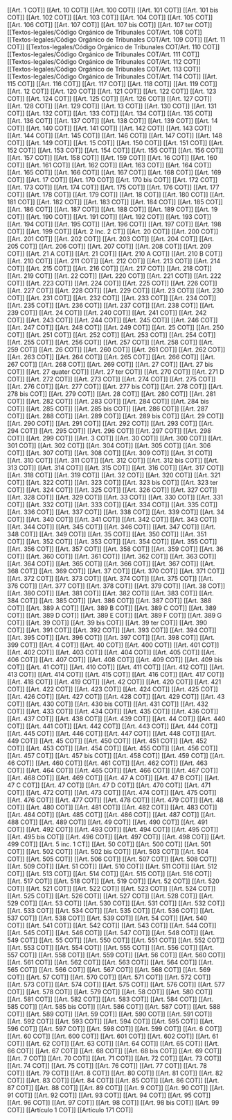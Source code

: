 
[[Art. 1 COT]]
[[Art. 10 COT]]
[[Art. 100 COT]]
[[Art. 101 COT]]
[[Art. 101 bis COT]]
[[Art. 102 COT]]
[[Art. 103 COT]]
[[Art. 104 COT]]
[[Art. 105 COT]]
[[Art. 106 COT]]
[[Art. 107 COT]]
[[Art. 107 bis COT]]
[[Art. 107 ter COT]]
[[Textos-legales/Código Orgánico de Tribunales COT/Art. 108 COT]]
[[Textos-legales/Código Orgánico de Tribunales COT/Art. 109 COT]]
[[Art. 11 COT]]
[[Textos-legales/Código Orgánico de Tribunales COT/Art. 110 COT]]
[[Textos-legales/Código Orgánico de Tribunales COT/Art. 111 COT]]
[[Textos-legales/Código Orgánico de Tribunales COT/Art. 112 COT]]
[[Textos-legales/Código Orgánico de Tribunales COT/Art. 113 COT]]
[[Textos-legales/Código Orgánico de Tribunales COT/Art. 114 COT]]
[[Art. 115 COT]]
[[Art. 116 COT]]
[[Art. 117 COT]]
[[Art. 118 COT]]
[[Art. 119 COT]]
[[Art. 12 COT]]
[[Art. 120 COT]]
[[Art. 121 COT]]
[[Art. 122 COT]]
[[Art. 123 COT]]
[[Art. 124 COT]]
[[Art. 125 COT]]
[[Art. 126 COT]]
[[Art. 127 COT]]
[[Art. 128 COT]]
[[Art. 129 COT]]
[[Art. 13 COT]]
[[Art. 130 COT]]
[[Art. 131 COT]]
[[Art. 132 COT]]
[[Art. 133 COT]]
[[Art. 134 COT]]
[[Art. 135 COT]]
[[Art. 136 COT]]
[[Art. 137 COT]]
[[Art. 138 COT]]
[[Art. 139 COT]]
[[Art. 14 COT]]
[[Art. 140 COT]]
[[Art. 141 COT]]
[[Art. 142 COT]]
[[Art. 143 COT]]
[[Art. 144 COT]]
[[Art. 145 COT]]
[[Art. 146 COT]]
[[Art. 147 COT]]
[[Art. 148 COT]]
[[Art. 149 COT]]
[[Art. 15 COT]]
[[Art. 150 COT]]
[[Art. 151 COT]]
[[Art. 152 COT]]
[[Art. 153 COT]]
[[Art. 154 COT]]
[[Art. 155 COT]]
[[Art. 156 COT]]
[[Art. 157 COT]]
[[Art. 158 COT]]
[[Art. 159 COT]]
[[Art. 16 COT]]
[[Art. 160 COT]]
[[Art. 161 COT]]
[[Art. 162 COT]]
[[Art. 163 COT]]
[[Art. 164 COT]]
[[Art. 165 COT]]
[[Art. 166 COT]]
[[Art. 167 COT]]
[[Art. 168 COT]]
[[Art. 169 COT]]
[[Art. 17 COT]]
[[Art. 170 COT]]
[[Art. 170 bis COT]]
[[Art. 172 COT]]
[[Art. 173 COT]]
[[Art. 174 COT]]
[[Art. 175 COT]]
[[Art. 176 COT]]
[[Art. 177 COT]]
[[Art. 178 COT]]
[[Art. 179 COT]]
[[Art. 18 COT]]
[[Art. 180 COT]]
[[Art. 181 COT]]
[[Art. 182 COT]]
[[Art. 183 COT]]
[[Art. 184 COT]]
[[Art. 185 COT]]
[[Art. 186 COT]]
[[Art. 187 COT]]
[[Art. 188 COT]]
[[Art. 189 COT]]
[[Art. 19 COT]]
[[Art. 190 COT]]
[[Art. 191 COT]]
[[Art. 192 COT]]
[[Art. 193 COT]]
[[Art. 194 COT]]
[[Art. 195 COT]]
[[Art. 196 COT]]
[[Art. 197 COT]]
[[Art. 198 COT]]
[[Art. 199 COT]]
[[Art. 2 Inc. 2 CT]]
[[Art. 20 COT]]
[[Art. 200 COT]]
[[Art. 201 COT]]
[[Art. 202 COT]]
[[Art. 203 COT]]
[[Art. 204 COT]]
[[Art. 205 COT]]
[[Art. 206 COT]]
[[Art. 207 COT]]
[[Art. 208 COT]]
[[Art. 209 COT]]
[[Art. 21 A COT]]
[[Art. 21 COT]]
[[Art. 210 A COT]]
[[Art. 210 B COT]]
[[Art. 210 COT]]
[[Art. 211 COT]]
[[Art. 212 COT]]
[[Art. 213 COT]]
[[Art. 214 COT]]
[[Art. 215 COT]]
[[Art. 216 COT]]
[[Art. 217 COT]]
[[Art. 218 COT]]
[[Art. 219 COT]]
[[Art. 22 COT]]
[[Art. 220 COT]]
[[Art. 221 COT]]
[[Art. 222 COT]]
[[Art. 223 COT]]
[[Art. 224 COT]]
[[Art. 225 COT]]
[[Art. 226 COT]]
[[Art. 227 COT]]
[[Art. 228 COT]]
[[Art. 229 COT]]
[[Art. 23 COT]]
[[Art. 230 COT]]
[[Art. 231 COT]]
[[Art. 232 COT]]
[[Art. 233 COT]]
[[Art. 234 COT]]
[[Art. 235 COT]]
[[Art. 236 COT]]
[[Art. 237 COT]]
[[Art. 238 COT]]
[[Art. 239 COT]]
[[Art. 24 COT]]
[[Art. 240 COT]]
[[Art. 241 COT]]
[[Art. 242 COT]]
[[Art. 243 COT]]
[[Art. 244 COT]]
[[Art. 245 COT]]
[[Art. 246 COT]]
[[Art. 247 COT]]
[[Art. 248 COT]]
[[Art. 249 COT]]
[[Art. 25 COT]]
[[Art. 250 COT]]
[[Art. 251 COT]]
[[Art. 252 COT]]
[[Art. 253 COT]]
[[Art. 254 COT]]
[[Art. 255 COT]]
[[Art. 256 COT]]
[[Art. 257 COT]]
[[Art. 258 COT]]
[[Art. 259 COT]]
[[Art. 26 COT]]
[[Art. 260 COT]]
[[Art. 261 COT]]
[[Art. 262 COT]]
[[Art. 263 COT]]
[[Art. 264 COT]]
[[Art. 265 COT]]
[[Art. 266 COT]]
[[Art. 267 COT]]
[[Art. 268 COT]]
[[Art. 269 COT]]
[[Art. 27 COT]]
[[Art. 27 bis COT]]
[[Art. 27 quater COT]]
[[Art. 27 ter COT]]
[[Art. 270 COT]]
[[Art. 271 D COT]]
[[Art. 272 COT]]
[[Art. 273 COT]]
[[Art. 274 COT]]
[[Art. 275 COT]]
[[Art. 276 COT]]
[[Art. 277 COT]]
[[Art. 277 bis COT]]
[[Art. 278 COT]]
[[Art. 278 bis COT]]
[[Art. 279 COT]]
[[Art. 28 COT]]
[[Art. 280 COT]]
[[Art. 281 COT]]
[[Art. 282 COT]]
[[Art. 283 COT]]
[[Art. 284 COT]]
[[Art. 284 bis COT]]
[[Art. 285 COT]]
[[Art. 285 bis COT]]
[[Art. 286 COT]]
[[Art. 287 COT]]
[[Art. 288 COT]]
[[Art. 289 COT]]
[[Art. 289 bis COT]]
[[Art. 29 COT]]
[[Art. 290 COT]]
[[Art. 291 COT]]
[[Art. 292 COT]]
[[Art. 293 COT]]
[[Art. 294 COT]]
[[Art. 295 COT]]
[[Art. 296 COT]]
[[Art. 297 COT]]
[[Art. 298 COT]]
[[Art. 299 COT]]
[[Art. 3 COT]]
[[Art. 30 COT]]
[[Art. 300 COT]]
[[Art. 301 COT]]
[[Art. 302 COT]]
[[Art. 304 COT]]
[[Art. 305 COT]]
[[Art. 306 COT]]
[[Art. 307 COT]]
[[Art. 308 COT]]
[[Art. 309 COT]]
[[Art. 31 COT]]
[[Art. 310 COT]]
[[Art. 311 COT]]
[[Art. 312 COT]]
[[Art. 312 bis COT]]
[[Art. 313 COT]]
[[Art. 314 COT]]
[[Art. 315 COT]]
[[Art. 316 COT]]
[[Art. 317 COT]]
[[Art. 318 COT]]
[[Art. 319 COT]]
[[Art. 32 COT]]
[[Art. 320 COT]]
[[Art. 321 COT]]
[[Art. 322 COT]]
[[Art. 323 COT]]
[[Art. 323 bis COT]]
[[Art. 323 ter COT]]
[[Art. 324 COT]]
[[Art. 325 COT]]
[[Art. 326 COT]]
[[Art. 327 COT]]
[[Art. 328 COT]]
[[Art. 329 COT]]
[[Art. 33 COT]]
[[Art. 330 COT]]
[[Art. 331 COT]]
[[Art. 332 COT]]
[[Art. 333 COT]]
[[Art. 334 COT]]
[[Art. 335 COT]]
[[Art. 336 COT]]
[[Art. 337 COT]]
[[Art. 338 COT]]
[[Art. 339 COT]]
[[Art. 34 COT]]
[[Art. 340 COT]]
[[Art. 341 COT]]
[[Art. 342 COT]]
[[Art. 343 COT]]
[[Art. 344 COT]]
[[Art. 345 COT]]
[[Art. 346 COT]]
[[Art. 347 COT]]
[[Art. 348 COT]]
[[Art. 349 COT]]
[[Art. 35 COT]]
[[Art. 350 COT]]
[[Art. 351 COT]]
[[Art. 352 COT]]
[[Art. 353 COT]]
[[Art. 354 COT]]
[[Art. 355 COT]]
[[Art. 356 COT]]
[[Art. 357 COT]]
[[Art. 358 COT]]
[[Art. 359 COT]]
[[Art. 36 COT]]
[[Art. 360 COT]]
[[Art. 361 COT]]
[[Art. 362 COT]]
[[Art. 363 COT]]
[[Art. 364 COT]]
[[Art. 365 COT]]
[[Art. 366 COT]]
[[Art. 367 COT]]
[[Art. 368 COT]]
[[Art. 369 COT]]
[[Art. 37 COT]]
[[Art. 370 COT]]
[[Art. 371 COT]]
[[Art. 372 COT]]
[[Art. 373 COT]]
[[Art. 374 COT]]
[[Art. 375 COT]]
[[Art. 376 COT]]
[[Art. 377 COT]]
[[Art. 378 COT]]
[[Art. 379 COT]]
[[Art. 38 COT]]
[[Art. 380 COT]]
[[Art. 381 COT]]
[[Art. 382 COT]]
[[Art. 383 COT]]
[[Art. 384 COT]]
[[Art. 385 COT]]
[[Art. 386 COT]]
[[Art. 387 COT]]
[[Art. 388 COT]]
[[Art. 389 A COT]]
[[Art. 389 B COT]]
[[Art. 389 C COT]]
[[Art. 389 COT]]
[[Art. 389 D COT]]
[[Art. 389 E COT]]
[[Art. 389 F COT]]
[[Art. 389 G COT]]
[[Art. 39 COT]]
[[Art. 39 bis COT]]
[[Art. 39 ter COT]]
[[Art. 390 COT]]
[[Art. 391 COT]]
[[Art. 392 COT]]
[[Art. 393 COT]]
[[Art. 394 COT]]
[[Art. 395 COT]]
[[Art. 396 COT]]
[[Art. 397 COT]]
[[Art. 398 COT]]
[[Art. 399 COT]]
[[Art. 4 COT]]
[[Art. 40 COT]]
[[Art. 400 COT]]
[[Art. 401 COT]]
[[Art. 402 COT]]
[[Art. 403 COT]]
[[Art. 404 COT]]
[[Art. 405 COT]]
[[Art. 406 COT]]
[[Art. 407 COT]]
[[Art. 408 COT]]
[[Art. 409 COT]]
[[Art. 409 bis COT]]
[[Art. 41 COT]]
[[Art. 410 COT]]
[[Art. 411 COT]]
[[Art. 412 COT]]
[[Art. 413 COT]]
[[Art. 414 COT]]
[[Art. 415 COT]]
[[Art. 416 COT]]
[[Art. 417 COT]]
[[Art. 418 COT]]
[[Art. 419 COT]]
[[Art. 42 COT]]
[[Art. 420 COT]]
[[Art. 421 COT]]
[[Art. 422 COT]]
[[Art. 423 COT]]
[[Art. 424 COT]]
[[Art. 425 COT]]
[[Art. 426 COT]]
[[Art. 427 COT]]
[[Art. 428 COT]]
[[Art. 429 COT]]
[[Art. 43 COT]]
[[Art. 430 COT]]
[[Art. 430 bis COT]]
[[Art. 431 COT]]
[[Art. 432 COT]]
[[Art. 433 COT]]
[[Art. 434 COT]]
[[Art. 435 COT]]
[[Art. 436 COT]]
[[Art. 437 COT]]
[[Art. 438 COT]]
[[Art. 439 COT]]
[[Art. 44 COT]]
[[Art. 440 COT]]
[[Art. 441 COT]]
[[Art. 442 COT]]
[[Art. 443 COT]]
[[Art. 444 COT]]
[[Art. 445 COT]]
[[Art. 446 COT]]
[[Art. 447 COT]]
[[Art. 448 COT]]
[[Art. 449 COT]]
[[Art. 45 COT]]
[[Art. 450 COT]]
[[Art. 451 COT]]
[[Art. 452 COT]]
[[Art. 453 COT]]
[[Art. 454 COT]]
[[Art. 455 COT]]
[[Art. 456 COT]]
[[Art. 457 COT]]
[[Art. 457 bis COT]]
[[Art. 458 COT]]
[[Art. 459 COT]]
[[Art. 46 COT]]
[[Art. 460 COT]]
[[Art. 461 COT]]
[[Art. 462 COT]]
[[Art. 463 COT]]
[[Art. 464 COT]]
[[Art. 465 COT]]
[[Art. 466 COT]]
[[Art. 467 COT]]
[[Art. 468 COT]]
[[Art. 469 COT]]
[[Art. 47 A COT]]
[[Art. 47 B COT]]
[[Art. 47 C COT]]
[[Art. 47 COT]]
[[Art. 47 D COT]]
[[Art. 470 COT]]
[[Art. 471 COT]]
[[Art. 472 COT]]
[[Art. 473 COT]]
[[Art. 474 COT]]
[[Art. 475 COT]]
[[Art. 476 COT]]
[[Art. 477 COT]]
[[Art. 478 COT]]
[[Art. 479 COT]]
[[Art. 48 COT]]
[[Art. 480 COT]]
[[Art. 481 COT]]
[[Art. 482 COT]]
[[Art. 483 COT]]
[[Art. 484 COT]]
[[Art. 485 COT]]
[[Art. 486 COT]]
[[Art. 487 COT]]
[[Art. 488 COT]]
[[Art. 489 COT]]
[[Art. 49 COT]]
[[Art. 490 COT]]
[[Art. 491 COT]]
[[Art. 492 COT]]
[[Art. 493 COT]]
[[Art. 494 COT]]
[[Art. 495 COT]]
[[Art. 495 bis COT]]
[[Art. 496 COT]]
[[Art. 497 COT]]
[[Art. 498 COT]]
[[Art. 499 COT]]
[[Art. 5 inc. 1 CT]]
[[Art. 50 COT]]
[[Art. 500 COT]]
[[Art. 501 COT]]
[[Art. 502 COT]]
[[Art. 502 bis COT]]
[[Art. 503 COT]]
[[Art. 504 COT]]
[[Art. 505 COT]]
[[Art. 506 COT]]
[[Art. 507 COT]]
[[Art. 508 COT]]
[[Art. 509 COT]]
[[Art. 51 COT]]
[[Art. 510 COT]]
[[Art. 511 COT]]
[[Art. 512 COT]]
[[Art. 513 COT]]
[[Art. 514 COT]]
[[Art. 515 COT]]
[[Art. 516 COT]]
[[Art. 517 COT]]
[[Art. 518 COT]]
[[Art. 519 COT]]
[[Art. 52 COT]]
[[Art. 520 COT]]
[[Art. 521 COT]]
[[Art. 522 COT]]
[[Art. 523 COT]]
[[Art. 524 COT]]
[[Art. 525 COT]]
[[Art. 526 COT]]
[[Art. 527 COT]]
[[Art. 528 COT]]
[[Art. 529 COT]]
[[Art. 53 COT]]
[[Art. 530 COT]]
[[Art. 531 COT]]
[[Art. 532 COT]]
[[Art. 533 COT]]
[[Art. 534 COT]]
[[Art. 535 COT]]
[[Art. 536 COT]]
[[Art. 537 COT]]
[[Art. 538 COT]]
[[Art. 539 COT]]
[[Art. 54 COT]]
[[Art. 540 COT]]
[[Art. 541 COT]]
[[Art. 542 COT]]
[[Art. 543 COT]]
[[Art. 544 COT]]
[[Art. 545 COT]]
[[Art. 546 COT]]
[[Art. 547 COT]]
[[Art. 548 COT]]
[[Art. 549 COT]]
[[Art. 55 COT]]
[[Art. 550 COT]]
[[Art. 551 COT]]
[[Art. 552 COT]]
[[Art. 553 COT]]
[[Art. 554 COT]]
[[Art. 555 COT]]
[[Art. 556 COT]]
[[Art. 557 COT]]
[[Art. 558 COT]]
[[Art. 559 COT]]
[[Art. 56 COT]]
[[Art. 560 COT]]
[[Art. 561 COT]]
[[Art. 562 COT]]
[[Art. 563 COT]]
[[Art. 564 COT]]
[[Art. 565 COT]]
[[Art. 566 COT]]
[[Art. 567 COT]]
[[Art. 568 COT]]
[[Art. 569 COT]]
[[Art. 57 COT]]
[[Art. 570 COT]]
[[Art. 571 COT]]
[[Art. 572 COT]]
[[Art. 573 COT]]
[[Art. 574 COT]]
[[Art. 575 COT]]
[[Art. 576 COT]]
[[Art. 577 COT]]
[[Art. 578 COT]]
[[Art. 579 COT]]
[[Art. 58 COT]]
[[Art. 580 COT]]
[[Art. 581 COT]]
[[Art. 582 COT]]
[[Art. 583 COT]]
[[Art. 584 COT]]
[[Art. 585 COT]]
[[Art. 585 bis COT]]
[[Art. 586 COT]]
[[Art. 587 COT]]
[[Art. 588 COT]]
[[Art. 589 COT]]
[[Art. 59 COT]]
[[Art. 590 COT]]
[[Art. 591 COT]]
[[Art. 592 COT]]
[[Art. 593 COT]]
[[Art. 594 COT]]
[[Art. 595 COT]]
[[Art. 596 COT]]
[[Art. 597 COT]]
[[Art. 598 COT]]
[[Art. 599 COT]]
[[Art. 6 COT]]
[[Art. 60 COT]]
[[Art. 600 COT]]
[[Art. 601 COT]]
[[Art. 602 COT]]
[[Art. 61 COT]]
[[Art. 62 COT]]
[[Art. 63 COT]]
[[Art. 64 COT]]
[[Art. 65 COT]]
[[Art. 66 COT]]
[[Art. 67 COT]]
[[Art. 68 COT]]
[[Art. 68 bis COT]]
[[Art. 69 COT]]
[[Art. 7 COT]]
[[Art. 70 COT]]
[[Art. 71 COT]]
[[Art. 72 COT]]
[[Art. 73 COT]]
[[Art. 74 COT]]
[[Art. 75 COT]]
[[Art. 76 COT]]
[[Art. 77 COT]]
[[Art. 78 COT]]
[[Art. 79 COT]]
[[Art. 8 COT]]
[[Art. 80 COT]]
[[Art. 81 COT]]
[[Art. 82 COT]]
[[Art. 83 COT]]
[[Art. 84 COT]]
[[Art. 85 COT]]
[[Art. 86 COT]]
[[Art. 87 COT]]
[[Art. 88 COT]]
[[Art. 89 COT]]
[[Art. 9 COT]]
[[Art. 90 COT]]
[[Art. 91 COT]]
[[Art. 92 COT]]
[[Art. 93 COT]]
[[Art. 94 COT]]
[[Art. 95 COT]]
[[Art. 96 COT]]
[[Art. 97 COT]]
[[Art. 98 COT]]
[[Art. 98 bis COT]]
[[Art. 99 COT]]
[[Artículo 1 COT]]
[[Artículo 171 COT]]